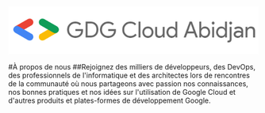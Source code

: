 [![GDG Cloud Abidjan Logo](/GDG%20Cloud%20Abidjan%20Light%20Horizontal-Logo.png)](https://gdg.community.dev/gdg-cloud-abidjan/)

#À propos de nous
##Rejoignez des milliers de développeurs, des DevOps, des professionnels de l'informatique et des architectes lors de rencontres de la communauté où nous partageons avec passion nos connaissances, nos bonnes pratiques et nos idées sur l'utilisation de Google Cloud et d'autres produits et plates-formes de développement Google.
